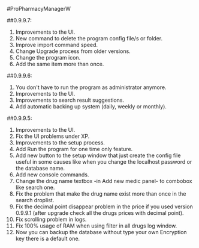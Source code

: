 #ProPharmacyManagerW

##0.9.9.7:
1.  Improvements to the UI.
2.  New command to delete the program config file/s or folder.
3.  Improve import command speed.
4.  Change Upgrade process from older versions.
5.  Change the program icon.
6.  Add the same item more than once.

##0.9.9.6:
1.  You don't have to run the program as administrator anymore.
2.  Improvements to the UI.
3.  Improvements to search result suggestions.
4.  Add automatic backing up system (daily, weekly or monthly).

##0.9.9.5:
1.  Improvements to the UI.
2.  Fix the UI problems under XP.
3.  Improvements to the setup process.
4.  Add Run the program for one time only feature.
5.  Add new button to the setup window that just create the config file useful in some causes
    like when you change the localhost password or the database name.
6.  Add new console commands.
7.  Change the drug name textbox -in Add new medic panel- to combobox like search one.
8.  Fix the problem that make the drug name exist more than once in the search droplist.
9.  Fix the decimal point disappear problem in the price if you used version 0.9.9.1
    (after upgrade check all the drugs prices with decimal point).
10. Fix scrolling problem in logs.
11. Fix 100% usage of RAM when using filter in all drugs log window.
12. Now you can backup the database without type your own Encryption key
    there is a default one.
